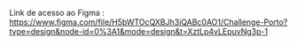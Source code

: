 Link de acesso ao Figma : https://www.figma.com/file/H5bWTOcQXBJh3iQABc0AO1/Challenge-Porto?type=design&node-id=0%3A1&mode=design&t=XztLp4vLEpuvNg3p-1

